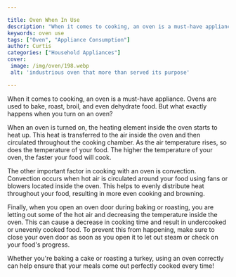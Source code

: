 ```yaml
---

title: Oven When In Use
description: "When it comes to cooking, an oven is a must-have appliance. Ovens are used to bake, roast, broil, and even dehydrate food. But wha...read now to learn more"
keywords: oven use
tags: ["Oven", "Appliance Consumption"]
author: Curtis
categories: ["Household Appliances"]
cover: 
 image: /img/oven/198.webp
 alt: 'industrious oven that more than served its purpose'

---
```


When it comes to cooking, an oven is a must-have appliance. Ovens are used to bake, roast, broil, and even dehydrate food. But what exactly happens when you turn on an oven?

When an oven is turned on, the heating element inside the oven starts to heat up. This heat is transferred to the air inside the oven and then circulated throughout the cooking chamber. As the air temperature rises, so does the temperature of your food. The higher the temperature of your oven, the faster your food will cook.

The other important factor in cooking with an oven is convection. Convection occurs when hot air is circulated around your food using fans or blowers located inside the oven. This helps to evenly distribute heat throughout your food, resulting in more even cooking and browning.

Finally, when you open an oven door during baking or roasting, you are letting out some of the hot air and decreasing the temperature inside the oven. This can cause a decrease in cooking time and result in undercooked or unevenly cooked food. To prevent this from happening, make sure to close your oven door as soon as you open it to let out steam or check on your food's progress.

Whether you're baking a cake or roasting a turkey, using an oven correctly can help ensure that your meals come out perfectly cooked every time!
